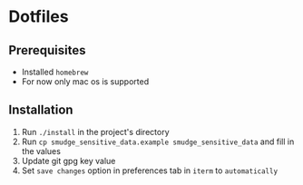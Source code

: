 # Dotfiles
## Prerequisites
- Installed `homebrew`
- For now only mac os is supported
## Installation
1. Run `./install` in the project's directory
2. Run `cp smudge_sensitive_data.example smudge_sensitive_data` and fill in the values
3. Update git gpg key value
3. Set `save changes` option in preferences tab in `iterm` to `automatically`
